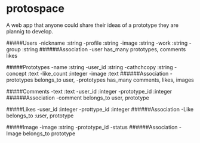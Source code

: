 # protospace
A web app that anyone could share their ideas of a prototype they are plannig to develop. 

#####Users
  -nickname :string
  -profile  :string
  -image    :string
  -work     :string
  -group    :string
######Association
  -user has_many prototypes, comments likes

#####Prototypes
  -name     :string
  -user_id  :string
  -cathchcopy :string
  -concept  :text
  -like_count :integer
  -image :text
######Association
  -prototypes belongs_to user,
  -prototypes has_many comments, likes, images

#####Comments
  -text     :text
  -user_id  :integer
  -prototype_id  :integer
######Association
  -comment belongs_to user, prototype

#####Likes
  -user_id :integer
  -prottype_id :integer
######Association
  -Like belongs_to :user, prototype

#####Image
  -image :string
  -prototype_id
  -status
######Association
  -Image belongs_to prototype

